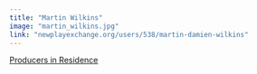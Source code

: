 ```yaml
---
title: "Martin Wilkins"
image: "martin_wilkins.jpg"
link: "newplayexchange.org/users/538/martin-damien-wilkins"
---
```


[Producers in Residence](/affiliated-artists/producers-in-residence)